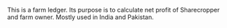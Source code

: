 This is a farm ledger. Its purpose is to calculate net profit of Sharecropper and farm owner. Mostly used in India and Pakistan.
